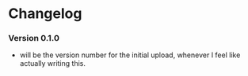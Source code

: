 ﻿Changelog
===================

### Version 0.1.0

* will be the version number for the initial upload, whenever I feel like actually writing this.